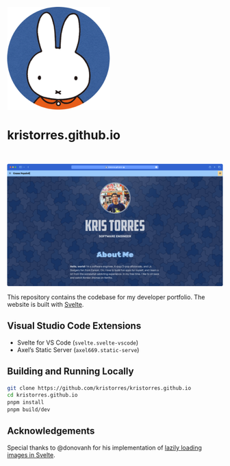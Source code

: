 <p>
    <img src="static/images/miffy-rounded.png" width="240" alt="A circular logo featuring Miffy in front of a blue background." />
</p>

kristorres.github.io
====================

<p>
    <img src="https://img.shields.io/badge/Svelte-3-ff3e00?style=for-the-badge&logo=svelte" alt="" />
</p>

![A screenshot of Kris Torres’s personal website.](/screenshot.png)

This repository contains the codebase for my developer portfolio. The website is
built with [Svelte](https://svelte.dev).

Visual Studio Code Extensions
-----------------------------

  * Svelte for VS Code (`svelte.svelte-vscode`)
  * Axel’s Static Server (`axel669.static-serve`)

Building and Running Locally
----------------------------

```sh
git clone https://github.com/kristorres/kristorres.github.io
cd kristorres.github.io
pnpm install
pnpm build/dev
```

Acknowledgements
----------------

Special thanks to @donovanh for his implementation of
[lazily loading images in Svelte](https://css-tricks.com/lazy-loading-images-in-svelte).
